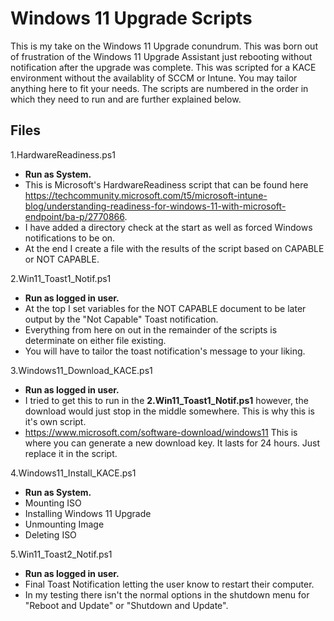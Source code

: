# Windows 11 Upgrade Scripts

This is my take on the Windows 11 Upgrade conundrum. This was born out of frustration of the Windows 11 Upgrade Assistant just rebooting without notification after the upgrade was complete. This was scripted for a KACE environment without the availablity of SCCM or Intune. You may tailor anything here to fit your needs. The scripts are numbered in the order in which they need to run and are further explained below.

## Files
1.HardwareReadiness.ps1
- **Run as System.**
- This is Microsoft's HardwareReadiness script that can be found here https://techcommunity.microsoft.com/t5/microsoft-intune-blog/understanding-readiness-for-windows-11-with-microsoft-endpoint/ba-p/2770866.
- I have added a directory check at the start as well as forced Windows notifications to be on.
- At the end I create a file with the results of the script based on CAPABLE or NOT CAPABLE.

2.Win11_Toast1_Notif.ps1
- **Run as logged in user.**
- At the top I set variables for the NOT CAPABLE document to be later output by the "Not Capable" Toast notification.
- Everything from here on out in the remainder of the scripts is determinate on either file existing.
- You will have to tailor the toast notification's message to your liking.

3.Windows11_Download_KACE.ps1
- **Run as logged in user.**
- I tried to get this to run in the **2.Win11_Toast1_Notif.ps1** however, the download would just stop in the middle somewhere. This is why this is it's own script.
- https://www.microsoft.com/software-download/windows11 This is where you can generate a new download key. It lasts for 24 hours. Just replace it in the script.

4.Windows11_Install_KACE.ps1
- **Run as System.**
- Mounting ISO
- Installing Windows 11 Upgrade
- Unmounting Image
- Deleting ISO

5.Win11_Toast2_Notif.ps1
- **Run as logged in user.**
- Final Toast Notification letting the user know to restart their computer.
- In my testing there isn't the normal options in the shutdown menu for "Reboot and Update" or "Shutdown and Update".
